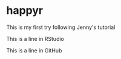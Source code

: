 # happyr
This is my first try following Jenny's tutorial

This is a line in RStudio

This is a line in GitHub
